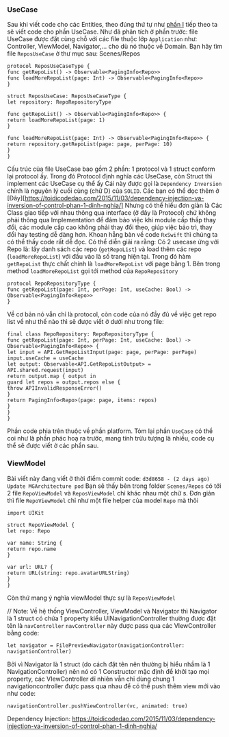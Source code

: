 ### UseCase
Sau khi viết code cho các Entities, theo đúng thứ tự như [phần I](https://github.com/thevinh/clearnArchitectureDoc/blob/master/CleanArchitecturewithRsSwiftFramgiaStyle.md) tiếp theo ta sẽ viết code cho phần UseCase.
Như đã phân tích ở phần trước: file UseCase được đặt cùng chỗ với các file thuộc lớp `Application` như: Controller, ViewModel, Navigator,... cho dù nó thuộc về Domain.
Bạn hãy tìm file `ReposUseCase` ở thư mục sau: Scenes/Repos

```
protocol ReposUseCaseType {
func getRepoList() -> Observable<PagingInfo<Repo>>
func loadMoreRepoList(page: Int) -> Observable<PagingInfo<Repo>>
}

struct ReposUseCase: ReposUseCaseType {
let repository: RepoRepositoryType

func getRepoList() -> Observable<PagingInfo<Repo>> {
return loadMoreRepoList(page: 1)
}

func loadMoreRepoList(page: Int) -> Observable<PagingInfo<Repo>> {
return repository.getRepoList(page: page, perPage: 10)
}
}
```

Cấu trúc của file UseCase bao gồm 2 phần: 1 protocol và 1 struct conform lại protocol ấy. Trong đó Protocol định nghĩa các UseCase, còn Struct thì implement các UseCase cụ thể ấy
Cái này được gọi là `Dependency Inversion` chính là nguyên lý cuối cùng (chữ D) của `SOLID`. Các bạn có thể đọc thêm ở [Đây][https://toidicodedao.com/2015/11/03/dependency-injection-va-inversion-of-control-phan-1-dinh-nghia/]
Nhưng có thể hiểu đơn giản là Các Class giao tiếp với nhau thông qua interface (ở đây là Protocol) chứ không phải thông qua Implementation để đảm bảo việc khi module cấp thấp thay đổi, các module cấp cao không phải thay đổi theo, giúp việc bảo trì, thay đổi hay testing dễ dàng hơn.
Khoan hẵng bàn về code `RxSwift` thì chúng ta có thể thấy code rất dễ đọc. Có thể diễn giải ra rằng: Có 2 usecase ứng với Repo là: lấy danh sách các repo (`getRepoList`) và load thêm các repo (`loadMoreRepoList`) với đầu vào là số trang hiện tại. Trong đó hàm `getRepoList` thực chất chính là `loadMoreRepoList` với page bằng 1. Bên trong method `loadMoreRepoList` gọi tới method của `RepoRepository`

```
protocol RepoRepositoryType {
func getRepoList(page: Int, perPage: Int, useCache: Bool) -> Observable<PagingInfo<Repo>>
}
```
Về cơ bản nó vẫn chỉ là protocol, còn code của nó đầy đủ về việc get repo list về như thế nào thì sẽ được viết ở dưới như trong file:

```
final class RepoRepository: RepoRepositoryType {
func getRepoList(page: Int, perPage: Int, useCache: Bool) -> Observable<PagingInfo<Repo>> {
let input = API.GetRepoListInput(page: page, perPage: perPage)
input.useCache = useCache
let output: Observable<API.GetRepoListOutput> = API.shared.request(input)
return output.map { output in
guard let repos = output.repos else {
throw APIInvalidResponseError()
}
return PagingInfo<Repo>(page: page, items: repos)
}
}
}
```
Phần code phia trên thuộc về phần platform.
Tóm lại phần `UseCase` có thể coi như là phần phác hoạ ra trước, mang tính trừu tượng là nhiều, code cụ thể sẽ được viết ở các phần sau.

### ViewModel
Bài viết này đang viết ở thời điểm commit code: `d3d8658 - (2 days ago) Update MGArchitecture pod`
Bạn sẽ thấy bên trong folder  `Scenes/Repos` có tới 2 file `RepoViewModel` và `ReposViewModel` chỉ khác nhau một chữ s. Đơn giản thì file `RepoViewModel` chỉ như một file helper của model `Repo` mà thôi

```
import UIKit

struct RepoViewModel {
let repo: Repo

var name: String {
return repo.name
}

var url: URL? {
return URL(string: repo.avatarURLString)
}
}
```
Còn thứ mang ý nghĩa viewModel thực sự là `ReposViewModel`


// Note:
Về hệ thống ViewController, ViewModel và Navigator thì
Navigator là 1 struct có chứa 1 property kiểu UINavigationController thường được đặt tên là `navController`
`navController` này được pass qua các VIewController bằng code:
```
let navigator = FilePreviewNavigator(navigationController: navigationController)
```
Bởi vì Navigator là 1 struct (do cách đặt tên nên thường bị hiểu nhầm là 1 NavigationController) nên nó có 1 Constructor mặc định để khởi tạo mọi property, các VIewController dĩ nhiên vẫn chỉ dùng chung 1 navigationcontroller được pass qua nhau để có thể push thêm view mới vào như code:
```
navigationController.pushViewController(vc, animated: true)
```


Dependency Injection: https://toidicodedao.com/2015/11/03/dependency-injection-va-inversion-of-control-phan-1-dinh-nghia/
